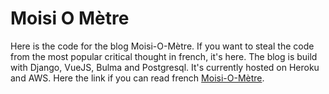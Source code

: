 # Moisi O Mètre

Here is the code for the blog Moisi-O-Mètre. If you want to steal the code from the most
popular critical thought in french, it's here. The blog is build with Django, VueJS, Bulma and Postgresql. It's currently hosted on Heroku and AWS. Here the link if you can read french [Moisi-O-Mètre](https://moisi-o-metre.herokuapp.com/).

